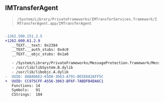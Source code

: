 ## IMTransferAgent

> `/System/Library/PrivateFrameworks/IMTransferServices.framework/IMTransferAgent.app/IMTransferAgent`

```diff

-1262.500.151.2.5
+1262.600.61.2.9
   __TEXT.__text: 0x2384
   __TEXT.__auth_stubs: 0x4c0
   __TEXT.__objc_stubs: 0x1a0

   - /System/Library/PrivateFrameworks/MessageProtection.framework/MessageProtection
   - /usr/lib/libSystem.B.dylib
   - /usr/lib/libobjc.A.dylib
-  UUID: 8ABA06E2-65D0-3D63-A791-BE5E6826FF5C
+  UUID: CC975CFF-A556-3063-BF6F-7ABDFB4DA6C1
   Functions: 14
   Symbols:   91
   CStrings:  104

```
